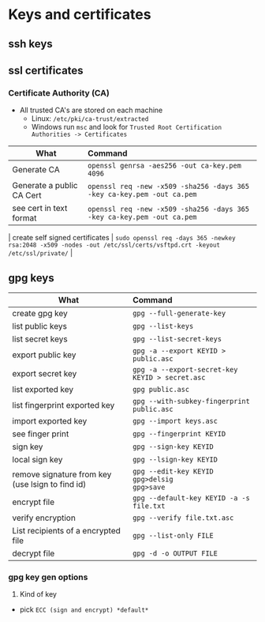 # Keys and certificates

## ssh keys
## ssl certificates

### Certificate Authority (CA)

- All trusted CA's are stored on each machine
  - Linux:  ```/etc/pki/ca-trust/extracted```
  - Windows run ```msc``` and look for ```Trusted Root Certification Authorities -> Certificates```


| What                      | Command                                                                    |
| ------------------------- | :------------------------------------------------------------------------- |
| Generate CA               | ```openssl genrsa -aes256 -out ca-key.pem 4096```                          |
| Generate a public CA Cert | ```openssl req -new -x509 -sha256 -days 365 -key ca-key.pem -out ca.pem``` |
| see cert in text format | ```openssl req -new -x509 -sha256 -days 365 -key ca-key.pem -out ca.pem``` |









| create self signed certificates     | ```sudo openssl req -days 365 -newkey rsa:2048 -x509 -nodes -out /etc/ssl/certs/vsftpd.crt -keyout /etc/ssl/private/``` |

## gpg keys

| What                                             | Command                                                               |
| ------------------------------------------------ | :-------------------------------------------------------------------- |
| create gpg key                                   | ```gpg --full-generate-key```                                         |
| list public keys                                 | ```gpg --list-keys```                                                 |
| list secret keys                                 | ```gpg --list-secret-keys```                                          |
| export public key                                | ```gpg -a --export KEYID > public.asc```                              |
| export secret key                                | ```gpg -a --export-secret-key KEYID > secret.asc```                   |
| list exported key                                | ```gpg public.asc```                                                  |
| list fingerprint exported key                    | ```gpg --with-subkey-fingerprint public.asc```                        |
| import exported key                              | ```gpg --import keys.asc```                                           |
| see finger print                                 | ```gpg --fingerprint KEYID```                                         |
| sign key                                         | ```gpg --sign-key KEYID```                                            |
| local sign key                                   | ```gpg --lsign-key KEYID```                                           |
| remove signature from key (use lsign to find id) | ```gpg --edit-key KEYID``` <br> ```gpg>delsig```  <br> ```gpg>save``` |
| encrypt file                                     | ```gpg --default-key KEYID -a -s file.txt```                          |
| verify encryption                                | ```gpg --verify file.txt.asc```                                       |
| List recipients of a encrypted file              | ```gpg --list-only FILE```                                            |
| decrypt file                                     | ```gpg -d -o OUTPUT FILE```                                           |






### gpg key gen options
1. Kind of key 
- pick ```ECC (sign and encrypt) *default*```

